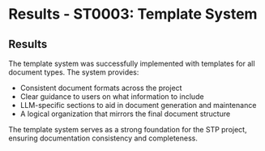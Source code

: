 # Results - ST0003: Template System

## Results

The template system was successfully implemented with templates for all document types. The system provides:

- Consistent document formats across the project
- Clear guidance to users on what information to include
- LLM-specific sections to aid in document generation and maintenance
- A logical organization that mirrors the final document structure

The template system serves as a strong foundation for the STP project, ensuring documentation consistency and completeness.

